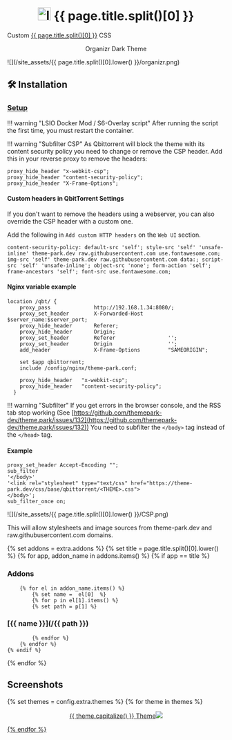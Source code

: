 <h1 align="center"> <img src="/site_assets/{{ page.title.split()[0].lower() }}/logo.png" alt="logo" width="30" height="30"> {{ page.title.split()[0] }}</h1>

Custom [{{ page.title.split()[0] }}](https://github.com/qbittorrent/qbittorrent) CSS

<p align="center"> Organizr Dark Theme </p>

![](/site_assets/{{ page.title.split()[0].lower() }}/organizr.png)


## 🛠️ Installation

### [Setup](/setup)

!!! warning "LSIO Docker Mod / S6-Overlay script"
    After running the script the first time, you must restart the container.

!!! warning "Subfilter CSP"
    As Qbittorrent will block the theme with its content security policy you need to change or remove the CSP header.
    Add this in your reverse proxy to remove the headers:

```nginx
proxy_hide_header "x-webkit-csp";
proxy_hide_header "content-security-policy";
proxy_hide_header "X-Frame-Options";
```

#### Custom headers in QbitTorrent Settings

If you don't want to remove the headers using a webserver, you can also override the CSP header with a custom one.

Add the following in `Add custom HTTP headers` on the `Web UI` section.

```nginx
content-security-policy: default-src 'self'; style-src 'self' 'unsafe-inline' theme-park.dev raw.githubusercontent.com use.fontawesome.com; img-src 'self' theme-park.dev raw.githubusercontent.com data:; script-src 'self' 'unsafe-inline'; object-src 'none'; form-action 'self'; frame-ancestors 'self'; font-src use.fontawesome.com;
```

#### Nginx variable example

```nginx
location /qbt/ {
    proxy_pass              http://192.168.1.34:8080/;
    proxy_set_header        X-Forwarded-Host        $server_name:$server_port;
    proxy_hide_header       Referer;
    proxy_hide_header       Origin;
    proxy_set_header        Referer                 '';
    proxy_set_header        Origin                  '';
    add_header              X-Frame-Options         "SAMEORIGIN";

    set $app qbittorrent;
    include /config/nginx/theme-park.conf;

    proxy_hide_header   "x-webkit-csp";
    proxy_hide_header   "content-security-policy";
  }
```

!!! warning "Subfilter"
    If you get errors in the browser console, and the RSS tab stop working (See [https://github.com/themepark-dev/theme.park/issues/132](https://github.com/themepark-dev/theme.park/issues/132))
    You need to subfilter the `</body>` tag instead of the `</head>` tag.

#### Example

```nginx
proxy_set_header Accept-Encoding "";
sub_filter
'</body>'
'<link rel="stylesheet" type="text/css" href="https://theme-park.dev/css/base/qbittorrent/<THEME>.css">
</body>';
sub_filter_once on;
```

![](/site_assets/{{ page.title.split()[0].lower() }}/CSP.png)

This will allow stylesheets and image sources from theme-park.dev and raw.githubusercontent.com domains.

{% set addons = extra.addons %}
{% set title = page.title.split()[0].lower() %}
{% for app, addon_name in addons.items() %}
    {% if app  ==  title %}

### Addons

        {% for el in addon_name.items() %}
            {% set name =  el[0]  %}
            {% for p in el[1].items() %}
            {% set path = p[1] %}

### [{{ name }}](/{{ path }})

            {% endfor %}
        {% endfor %}
    {% endif %}
{% endfor %}

## Screenshots

{% set themes = config.extra.themes %}
{% for theme in themes %}
<p align="center">  
<a href="/site_assets/{{ page.title.split()[0].lower() }}/{{ theme }}.png">{{ theme.capitalize() }} Theme<img src="/site_assets/{{ page.title.split()[0].lower() }}/{{ theme }}.png"></img>
</p>
{% endfor %}
